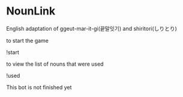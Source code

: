 # NounLink
English adaptation of ggeut-mar-it-gi(끝말잇기) and shiritori(しりとり)

to start the game

!start

to view the list of nouns that were used

!used


This bot is not finished yet
